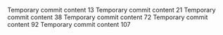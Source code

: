 Temporary commit content 13
Temporary commit content 21
Temporary commit content 38
Temporary commit content 72
Temporary commit content 92
Temporary commit content 107
